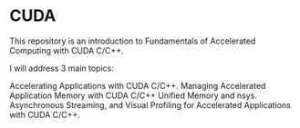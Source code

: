 # CUDA
This repository is an introduction to Fundamentals of Accelerated Computing with CUDA C/C++.

I will address 3 main topics:

  Accelerating Applications with CUDA C/C++.
  Managing Accelerated Application Memory with CUDA C/C++ Unified Memory and nsys.
  Asynchronous Streaming, and Visual Profiling for Accelerated Applications with CUDA C/C++.
